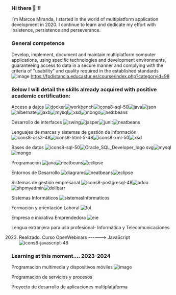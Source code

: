 ### Hi there 👋 !!

I´m Marcos Miranda, I started in the world of multiplatform application development in 2020. I continue to learn and dedicate my effort with insistence, persistence and perseverance.

### General competence
Develop, implement, document and maintain multiplatform computer applications, using specific technologies and development environments, guaranteeing access to data in a secure manner and complying with the criteria of "usability" and quality required in the established standards
![image](https://github.com/MarcosMirandaDam/MarcosMirandaDam/assets/92108541/5d46d760-a5e4-45e8-83cd-f8c417b83f0f)
https://fpdistancia.educastur.es/course/index.php?categoryid=98

### Below I will detail the skills already acquired with positive academic certification:
Acceso a datos  ![docker](https://github.com/MarcosMirandaDam/MarcosMirandaDam/assets/92108541/fb447a67-5025-4bd6-a47c-876a932847ba)![workbench](https://github.com/MarcosMirandaDam/MarcosMirandaDam/assets/92108541/d3626127-c4f9-4359-88c3-9cdc091dd3e6)![icons8-sql-50](https://github.com/MarcosMirandaDam/MarcosMirandaDam/assets/92108541/0c0dfb07-e4a5-4876-8781-150325b7b3d1)![java](https://github.com/MarcosMirandaDam/MarcosMirandaDam/assets/92108541/7986f8ac-fab9-4342-ab2c-f01221437494)![json](https://github.com/MarcosMirandaDam/MarcosMirandaDam/assets/92108541/22e95af8-ff9f-4ce2-bc62-a12b268d056c)![hibernate](https://github.com/MarcosMirandaDam/MarcosMirandaDam/assets/92108541/a95e1dc8-a750-44fb-babc-4c1221f99cd0)![jaxb](https://github.com/MarcosMirandaDam/MarcosMirandaDam/assets/92108541/a15cc2ab-505a-4d91-92e8-1eff3ac66478)![mysql](https://github.com/MarcosMirandaDam/MarcosMirandaDam/assets/92108541/0f0a2cf2-cbdc-4f28-ba53-cf57feadee77)![xsd](https://github.com/MarcosMirandaDam/MarcosMirandaDam/assets/92108541/49a9d53e-9059-483a-93e1-7aad4d9f4aba)![mongo](https://github.com/MarcosMirandaDam/MarcosMirandaDam/assets/92108541/5de864b0-7039-4258-88d5-5d9aae5ff9c0)![neatbeans](https://github.com/MarcosMirandaDam/MarcosMirandaDam/assets/92108541/2f16764d-596d-48ad-8188-5c725bcd0f0e)

Desarrollo de interfaces  ![swing](https://github.com/MarcosMirandaDam/MarcosMirandaDam/assets/92108541/c040c88c-a77e-46de-8c26-7ff8217fa97d)![jasper](https://github.com/MarcosMirandaDam/MarcosMirandaDam/assets/92108541/9ef6ecad-dc5f-49ce-9469-debfe35b9137)![junit](https://github.com/MarcosMirandaDam/MarcosMirandaDam/assets/92108541/f3df1ec5-280f-4de9-b806-dbfe6c40540c)![neatbeans](https://github.com/MarcosMirandaDam/MarcosMirandaDam/assets/92108541/3b9818d7-ca00-4972-93ad-2863a1f49eb4)

Lenguajes de marcas y sistemas de gestión de información  ![icons8-css3-48](https://github.com/MarcosMirandaDam/MarcosMirandaDam/assets/92108541/6ddb9727-766a-4671-81d3-77cf66ce49ee)![icons8-html-5-48](https://github.com/MarcosMirandaDam/MarcosMirandaDam/assets/92108541/c080fc9a-11f1-4cbd-b54f-feb4d07a6f4c)![icons8-xml-50](https://github.com/MarcosMirandaDam/MarcosMirandaDam/assets/92108541/a01b75b7-8044-4c9a-8014-d74d28390cac)![xsd](https://github.com/MarcosMirandaDam/MarcosMirandaDam/assets/92108541/22d2b800-056d-4d3f-9589-d13890d2ad8b)

Bases de datos  ![icons8-sql-50](https://github.com/MarcosMirandaDam/MarcosMirandaDam/assets/92108541/23b24588-435b-403b-b72f-b2bef34a4179)![Oracle_SQL_Developer_logo svg](https://github.com/MarcosMirandaDam/MarcosMirandaDam/assets/92108541/31cf6843-194a-4fa6-822a-cb18a39054e7)![mysql](https://github.com/MarcosMirandaDam/MarcosMirandaDam/assets/92108541/0f0a2cf2-cbdc-4f28-ba53-cf57feadee77)![mongo](https://github.com/MarcosMirandaDam/MarcosMirandaDam/assets/92108541/a5772bae-70e8-4a50-85dd-9e010d8e26c4)

Programación  ![java](https://github.com/MarcosMirandaDam/MarcosMirandaDam/assets/92108541/4709a64b-fe13-46c7-8526-9adfe3e7379b)![neatbeans](https://github.com/MarcosMirandaDam/MarcosMirandaDam/assets/92108541/80a8e4ac-2a87-4fc5-adaa-7c335990e496)![eclipse](https://github.com/MarcosMirandaDam/MarcosMirandaDam/assets/92108541/4b2e546a-a9ea-4c6b-98b5-639689c72c78)

Entornos de Desarrollo  ![diagrams](https://github.com/MarcosMirandaDam/MarcosMirandaDam/assets/92108541/4b9a5f09-6c29-44dd-bdbc-66a8b9bb406a)![neatbeans](https://github.com/MarcosMirandaDam/MarcosMirandaDam/assets/92108541/d4d72872-d616-4fb0-b7a2-b9c4ba55a674)![eclipse](https://github.com/MarcosMirandaDam/MarcosMirandaDam/assets/92108541/915b0457-bb1c-4b77-9901-741372308ab8)

Sistemas de gestión empresarial ![icons8-postgresql-48](https://github.com/MarcosMirandaDam/MarcosMirandaDam/assets/92108541/f901ba3f-64ef-4b35-a975-5036d799e786)![odoo](https://github.com/MarcosMirandaDam/MarcosMirandaDam/assets/92108541/841296f2-6fb7-4cc8-a150-240c7c830f26)![phpmyadmin](https://github.com/MarcosMirandaDam/MarcosMirandaDam/assets/92108541/ee84e062-a130-442c-a980-264c97588c38)![dolibarr](https://github.com/MarcosMirandaDam/MarcosMirandaDam/assets/92108541/a806c843-3d8d-4433-a8d2-9c6fcc65f621)

Sistemas Informáticos ![sistemasInformaticos](https://github.com/MarcosMirandaDam/MarcosMirandaDam/assets/92108541/6a6cf61b-2527-4254-becc-cc9fa05a1257)

Formación y orientación Laboral ![fol](https://github.com/MarcosMirandaDam/MarcosMirandaDam/assets/92108541/d2f07b19-7ca3-42b5-a434-0798826a7c68)

Empresa e iniciativa Emprendedora ![eie](https://github.com/MarcosMirandaDam/MarcosMirandaDam/assets/92108541/344eca52-cd02-41d8-bbc7-0c13225c9a78)

Lengua extranjera para uso profesional- Informática y Telecomunicaciones

2023. Realizado.
Curso OpenWebinars ------> JavaScript ![icons8-javascript-48](https://github.com/MarcosMirandaDam/MarcosMirandaDam/assets/92108541/af5501f4-4273-4614-b095-14e5393c6e3e)

### Learning at this moment.... 2023-2024

Programación multimedia y dispositivos móviles ![image](https://github.com/MarcosMirandaDam/MarcosMirandaDam/assets/92108541/87049c89-c509-4692-b349-6097011c4cd3)


Programación de servicios y procesos

Proyecto de desarrollo de aplicaciones multiplataforma











